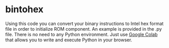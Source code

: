 # bintohex

Using this code you can convert your binary instructions to Intel hex format file in order to initialize ROM component.
An example is provided in the .py file.
There is no need to any Python environment. Just use [Google Colab](https://colab.new) that allows you to write and execute Python in your browser.
